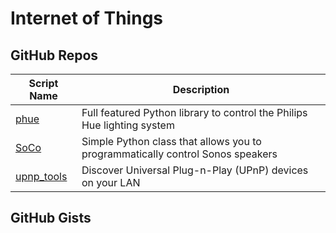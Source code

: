 # Internet of Things

GitHub Repos
------------

| Script Name        | Description   | 
| -------------      | ------------- | 
| [phue][]   | Full featured Python library to control the Philips Hue lighting system |
| [SoCo][]   | Simple Python class that allows you to programmatically control Sonos speakers |
| [upnp_tools][] | Discover Universal Plug-n-Play (UPnP) devices on your LAN |

GitHub Gists
------------

[phue]: https://github.com/studioimaginaire/phue
[SoCo]: https://github.com/SoCo/SoCo
[upnp_tools]: https://github.com/cclauss/upnp_tools
